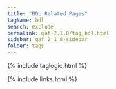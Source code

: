 ```yaml
---
title: "BDL Related Pages"
tagName: bdl
search: exclude
permalink: qaf-2.1.8/tag_bdl.html
sidebar: qaf_2_1_8-sidebar
folder: tags
---
```

{% include taglogic.html %}

{% include links.html %}
